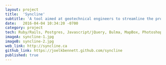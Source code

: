 ```yaml
---
layout: project
title:  'Syncline'
subtitle: 'A tool aimed at geotechnical engineers to streamline the process of collecting, reviewing and approving site investigation information.'
date:   2016-04-04 10:34:20 -0700
category: project
tech: Ruby/Rails, Postgres, Javascript/jQuery, Bulma, MapBox, Photoshop, Illustrator
imageA: syncline-1.jpg
imageB: syncline-2.jpg
web_link: http://syncline.ca
github_link: https://joelkbennett.github.com/syncline
published: true
---
```


